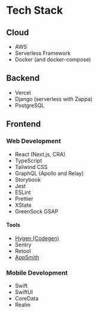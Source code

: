 # Tech Stack

## Cloud
- AWS
- Serverless Framework
- Docker (and docker-compose)

## Backend
- Vercel
- Django (serverless with Zappa)
- PostgreSQL

## Frontend

### Web Development
- React (Next.js, CRA)
- TypeScript
- Tailwind CSS
- GraphQL (Apollo and Relay)
- Storybook
- Jest
- ESLint
- Prettier
- XState
- GreenSock GSAP

#### Tools
 - [Hygen (Codegen)](https://github.com/jondot/hygen)
 - Sentry
 - Retool
 - [AppSmith](https://github.com/appsmithorg/appsmith)

### Mobile Development
- Swift
- SwiftUI
- CoreData
- Realm
